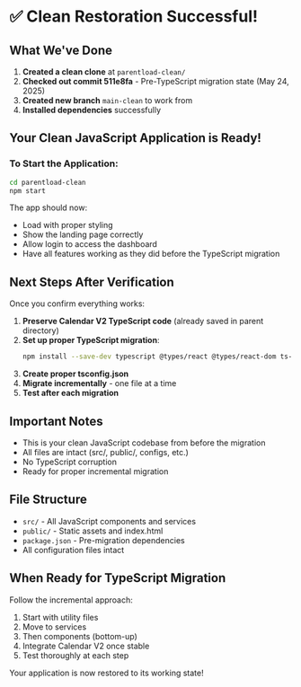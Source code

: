 # ✅ Clean Restoration Successful!

## What We've Done

1. **Created a clean clone** at `parentload-clean/`
2. **Checked out commit 511e8fa** - Pre-TypeScript migration state (May 24, 2025)
3. **Created new branch** `main-clean` to work from
4. **Installed dependencies** successfully

## Your Clean JavaScript Application is Ready!

### To Start the Application:

```bash
cd parentload-clean
npm start
```

The app should now:
- Load with proper styling
- Show the landing page correctly
- Allow login to access the dashboard
- Have all features working as they did before the TypeScript migration

## Next Steps After Verification

Once you confirm everything works:

1. **Preserve Calendar V2 TypeScript code** (already saved in parent directory)
2. **Set up proper TypeScript migration**:
   ```bash
   npm install --save-dev typescript @types/react @types/react-dom ts-migrate
   ```
3. **Create proper tsconfig.json**
4. **Migrate incrementally** - one file at a time
5. **Test after each migration**

## Important Notes

- This is your clean JavaScript codebase from before the migration
- All files are intact (src/, public/, configs, etc.)
- No TypeScript corruption
- Ready for proper incremental migration

## File Structure
- `src/` - All JavaScript components and services
- `public/` - Static assets and index.html
- `package.json` - Pre-migration dependencies
- All configuration files intact

## When Ready for TypeScript Migration

Follow the incremental approach:
1. Start with utility files
2. Move to services
3. Then components (bottom-up)
4. Integrate Calendar V2 once stable
5. Test thoroughly at each step

Your application is now restored to its working state!